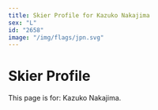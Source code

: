 ```yaml
---
title: Skier Profile for Kazuko Nakajima
sex: "L"
id: "2658"
image: "/img/flags/jpn.svg" 
---
```


# Skier Profile

This page is for: Kazuko Nakajima.
    